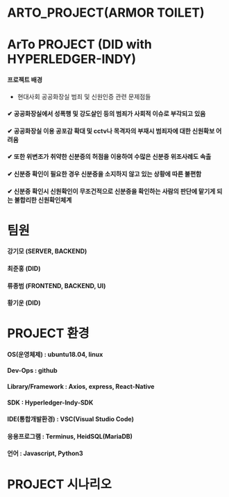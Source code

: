 # ARTO_PROJECT(ARMOR TOILET)


# ArTo PROJECT (DID with HYPERLEDGER-INDY)


#### 프로젝트 배경
 - 현대사회 공공화장실 범죄 및 신원인증 관련 문제점들
 #### ✔ 공공화장실에서 성폭행 및 강도살인 등의 범죄가 사회적 이슈로 부각되고 있음
 #### ✔ 공공화장실 이용 공포감 확대 및 cctv나 목격자의 부재시 범죄자에 대한 신원확보 어려움
 #### ✔ 또한 위변조가 취약한 신분증의 허점을 이용하여 수많은 신분증 위조사례도 속출
 #### ✔ 신분증 확인이 필요한 경우 신분증을 소지하지 않고 있는 상황에 따른 불편함
 #### ✔ 신분증 확인시 신원확인이 무조건적으로 신분증을 확인하는 사람의 판단에 맡기게 되는 불합리한 신원확인체계


# 팀원

#### 강기모 (SERVER, BACKEND)
#### 최준홍 (DID)
#### 류종범 (FRONTEND, BACKEND, UI)
#### 황기운 (DID)


# PROJECT 환경

#### OS(운영체제) : ubuntu18.04, linux

#### Dev-Ops : github

#### Library/Framework : Axios, express, React-Native

#### SDK : Hyperledger-Indy-SDK

#### IDE(통합개발환경) : VSC(Visual Studio Code)

#### 응용프로그램 : Terminus, HeidSQL(MariaDB)

#### 언어 : Javascript, Python3


# PROJECT 시나리오

